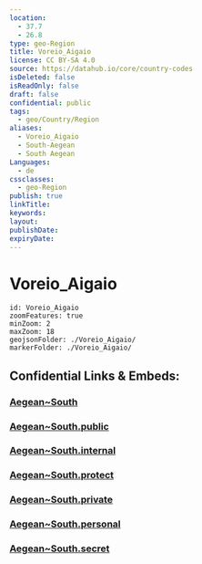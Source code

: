 ```yaml
---
location:
  - 37.7
  - 26.8
type: geo-Region
title: Voreio_Aigaio
license: CC BY-SA 4.0
source: https://datahub.io/core/country-codes
isDeleted: false
isReadOnly: false
draft: false
confidential: public
tags:
  - geo/Country/Region
aliases:
  - Voreio_Aigaio
  - South-Aegean
  - South Aegean
Languages:
  - de
cssclasses:
  - geo-Region
publish: true
linkTitle:
keywords:
layout:
publishDate:
expiryDate:
---
```


# Voreio_Aigaio

```leaflet
id: Voreio_Aigaio
zoomFeatures: true 
minZoom: 2 
maxZoom: 18
geojsonFolder: ./Voreio_Aigaio/
markerFolder: ./Voreio_Aigaio/
```


## Confidential Links & Embeds: 

### [Aegean~South](/_Standards/Earth/Continent/Europe/Europe~South/Greece/Regions-Greek/Aegean~South.md) 

### [Aegean~South.public](/_public/Earth/Continent/Europe/Europe~South/Greece/Regions-Greek/Aegean~South.public.md) 

### [Aegean~South.internal](/_internal/Earth/Continent/Europe/Europe~South/Greece/Regions-Greek/Aegean~South.internal.md) 

### [Aegean~South.protect](/_protect/Earth/Continent/Europe/Europe~South/Greece/Regions-Greek/Aegean~South.protect.md) 

### [Aegean~South.private](/_private/Earth/Continent/Europe/Europe~South/Greece/Regions-Greek/Aegean~South.private.md) 

### [Aegean~South.personal](/_personal/Earth/Continent/Europe/Europe~South/Greece/Regions-Greek/Aegean~South.personal.md) 

### [Aegean~South.secret](/_secret/Earth/Continent/Europe/Europe~South/Greece/Regions-Greek/Aegean~South.secret.md)

